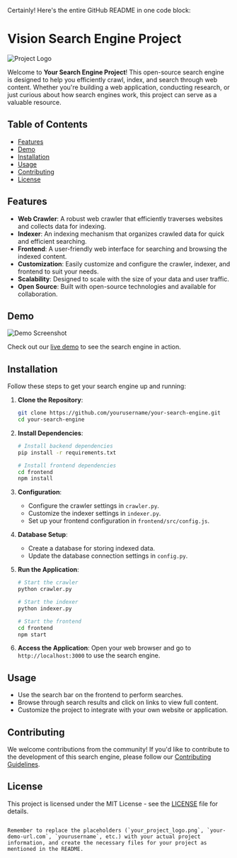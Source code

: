Certainly! Here's the entire GitHub README in one code block:

# Vision Search Engine Project

![Project Logo](your_project_logo.png)

Welcome to **Your Search Engine Project**! This open-source search engine is designed to help you efficiently crawl, index, and search through web content. Whether you're building a web application, conducting research, or just curious about how search engines work, this project can serve as a valuable resource.

## Table of Contents
- [Features](#features)
- [Demo](#demo)
- [Installation](#installation)
- [Usage](#usage)
- [Contributing](#contributing)
- [License](#license)

## Features

- **Web Crawler**: A robust web crawler that efficiently traverses websites and collects data for indexing.
- **Indexer**: An indexing mechanism that organizes crawled data for quick and efficient searching.
- **Frontend**: A user-friendly web interface for searching and browsing the indexed content.
- **Customization**: Easily customize and configure the crawler, indexer, and frontend to suit your needs.
- **Scalability**: Designed to scale with the size of your data and user traffic.
- **Open Source**: Built with open-source technologies and available for collaboration.

## Demo

![Demo Screenshot](demo_screenshot.png)

Check out our [live demo](https://your-demo-url.com) to see the search engine in action.

## Installation

Follow these steps to get your search engine up and running:

1. **Clone the Repository**:
   ```bash
   git clone https://github.com/yourusername/your-search-engine.git
   cd your-search-engine
   ```

2. **Install Dependencies**:
   ```bash
   # Install backend dependencies
   pip install -r requirements.txt

   # Install frontend dependencies
   cd frontend
   npm install
   ```

3. **Configuration**:
   - Configure the crawler settings in `crawler.py`.
   - Customize the indexer settings in `indexer.py`.
   - Set up your frontend configuration in `frontend/src/config.js`.

4. **Database Setup**:
   - Create a database for storing indexed data.
   - Update the database connection settings in `config.py`.

5. **Run the Application**:
   ```bash
   # Start the crawler
   python crawler.py

   # Start the indexer
   python indexer.py

   # Start the frontend
   cd frontend
   npm start
   ```

6. **Access the Application**:
   Open your web browser and go to `http://localhost:3000` to use the search engine.

## Usage

- Use the search bar on the frontend to perform searches.
- Browse through search results and click on links to view full content.
- Customize the project to integrate with your own website or application.

## Contributing

We welcome contributions from the community! If you'd like to contribute to the development of this search engine, please follow our [Contributing Guidelines](CONTRIBUTING.md).

## License

This project is licensed under the MIT License - see the [LICENSE](LICENSE) file for details.
```

Remember to replace the placeholders (`your_project_logo.png`, `your-demo-url.com`, `yourusername`, etc.) with your actual project information, and create the necessary files for your project as mentioned in the README.
